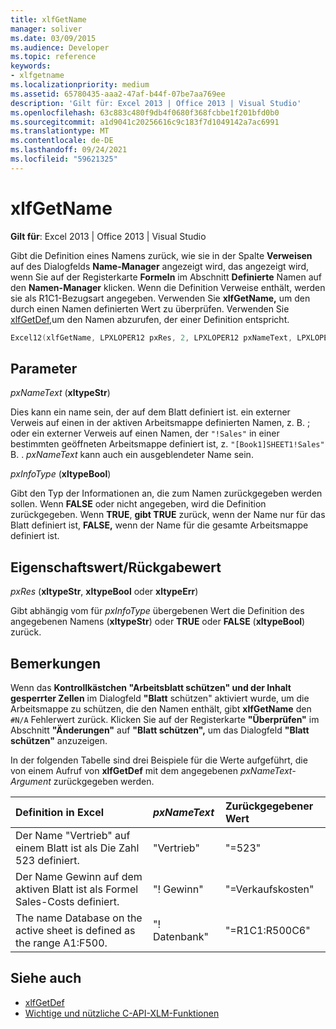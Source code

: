 ```yaml
---
title: xlfGetName
manager: soliver
ms.date: 03/09/2015
ms.audience: Developer
ms.topic: reference
keywords:
- xlfgetname
ms.localizationpriority: medium
ms.assetid: 65780435-aaa2-47af-b44f-07be7aa769ee
description: 'Gilt für: Excel 2013 | Office 2013 | Visual Studio'
ms.openlocfilehash: 63c883c480f9db4f0680f368fcbbe1f201bfd0b0
ms.sourcegitcommit: a1d9041c20256616c9c183f7d1049142a7ac6991
ms.translationtype: MT
ms.contentlocale: de-DE
ms.lasthandoff: 09/24/2021
ms.locfileid: "59621325"
---
```

# <a name="xlfgetname"></a>xlfGetName

**Gilt für**: Excel 2013 | Office 2013 | Visual Studio 
  
Gibt die Definition eines Namens zurück, wie sie in der Spalte **Verweisen** auf des Dialogfelds **Name-Manager** angezeigt wird, das angezeigt wird, wenn Sie auf der Registerkarte **Formeln** im Abschnitt **Definierte** Namen auf den **Namen-Manager** klicken. Wenn die Definition Verweise enthält, werden sie als R1C1-Bezugsart angegeben. Verwenden Sie **xlfGetName,** um den durch einen Namen definierten Wert zu überprüfen. Verwenden Sie [xlfGetDef,](xlfgetdef.md)um den Namen abzurufen, der einer Definition entspricht.
  
```cpp
Excel12(xlfGetName, LPXLOPER12 pxRes, 2, LPXLOPER12 pxNameText, LPXLOPER12 pxInfoType);
```

## <a name="parameters"></a>Parameter

_pxNameText_ (**xltypeStr**)
  
Dies kann ein name sein, der auf dem Blatt definiert ist. ein externer Verweis auf einen in der aktiven Arbeitsmappe definierten Namen, z. B. ; oder ein externer Verweis auf einen Namen, der  `"!Sales"` in einer bestimmten geöffneten Arbeitsmappe definiert ist, z.  `"[Book1]SHEET1!Sales"` B. .  _pxNameText_ kann auch ein ausgeblendeter Name sein. 
  
_pxInfoType_ (**xltypeBool**)
  
Gibt den Typ der Informationen an, die zum Namen zurückgegeben werden sollen. Wenn **FALSE** oder nicht angegeben, wird die Definition zurückgegeben. Wenn **TRUE**, **gibt TRUE** zurück, wenn der Name nur für das Blatt definiert ist, **FALSE,** wenn der Name für die gesamte Arbeitsmappe definiert ist. 
  
## <a name="property-valuereturn-value"></a>Eigenschaftswert/Rückgabewert

_pxRes_ (**xltypeStr**, **xltypeBool** oder **xltypeErr**)
  
Gibt abhängig vom für  _pxInfoType_ übergebenen Wert die Definition des angegebenen Namens (**xltypeStr**) oder **TRUE** oder **FALSE** (**xltypeBool**) zurück.
  
## <a name="remarks"></a>Bemerkungen

Wenn das **Kontrollkästchen "Arbeitsblatt schützen" und der Inhalt gesperrter Zellen** im Dialogfeld **"Blatt** schützen" aktiviert wurde, um die Arbeitsmappe zu schützen, die den Namen enthält, gibt **xlfGetName** den  `#N/A` Fehlerwert zurück. Klicken Sie auf der Registerkarte **"Überprüfen"** im Abschnitt **"Änderungen"** auf **"Blatt schützen",** um das Dialogfeld **"Blatt schützen"** anzuzeigen. 
  
In der folgenden Tabelle sind drei Beispiele für die Werte aufgeführt, die von einem Aufruf von **xlfGetDef** mit dem angegebenen  _pxNameText-Argument_ zurückgegeben werden. 
  
|**Definition in Excel**|**_pxNameText_**|**Zurückgegebener Wert**|
|:-----|:-----|:-----|
|Der Name "Vertrieb" auf einem Blatt ist als Die Zahl 523 definiert.  <br/> |"Vertrieb"  <br/> |"=523"  <br/> |
|Der Name Gewinn auf dem aktiven Blatt ist als Formel Sales-Costs definiert.  <br/> |"! Gewinn"  <br/> |"=Verkaufskosten"  <br/> |
|The name Database on the active sheet is defined as the range A1:F500.  <br/> |"! Datenbank"  <br/> |"=R1C1:R500C6"  <br/> |
   
## <a name="see-also"></a>Siehe auch

- [xlfGetDef](xlfgetdef.md)
- [Wichtige und nützliche C-API-XLM-Funktionen](essential-and-useful-c-api-xlm-functions.md)


